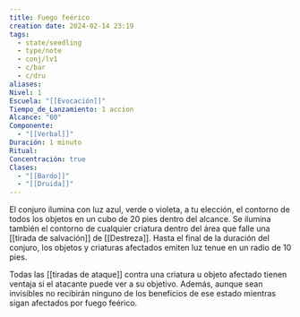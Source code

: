```yaml
---
title: Fuego feérico
creation date: 2024-02-14 23:19
tags:
  - state/seedling
  - type/note
  - conj/lv1
  - c/bar
  - c/dru
aliases: 
Nivel: 1
Escuela: "[[Evocación]]"
Tiempo_de_Lanzamiento: 1 accion
Alcance: "60"
Componente:
  - "[[Verbal]]"
Duración: 1 minuto
Ritual: 
Concentración: true
Clases:
  - "[[Bardo]]"
  - "[[Druida]]"
---
```

El conjuro ilumina con luz azul, verde o violeta, a tu elección, el contorno de todos los objetos en un cubo de 20 pies dentro del alcance. Se ilumina también el contorno de cualquier criatura dentro del área que falle una [[tirada de salvación]] de [[Destreza]]. Hasta el final de la duración del conjuro, los objetos y criaturas afectados emiten luz tenue en un radio de 10 pies.

Todas las [[tiradas de ataque]] contra una criatura u objeto afectado tienen ventaja si el atacante puede ver a su objetivo. Además, aunque sean invisibles no recibirán ninguno de los beneficios de ese estado mientras sigan afectados por fuego feérico.